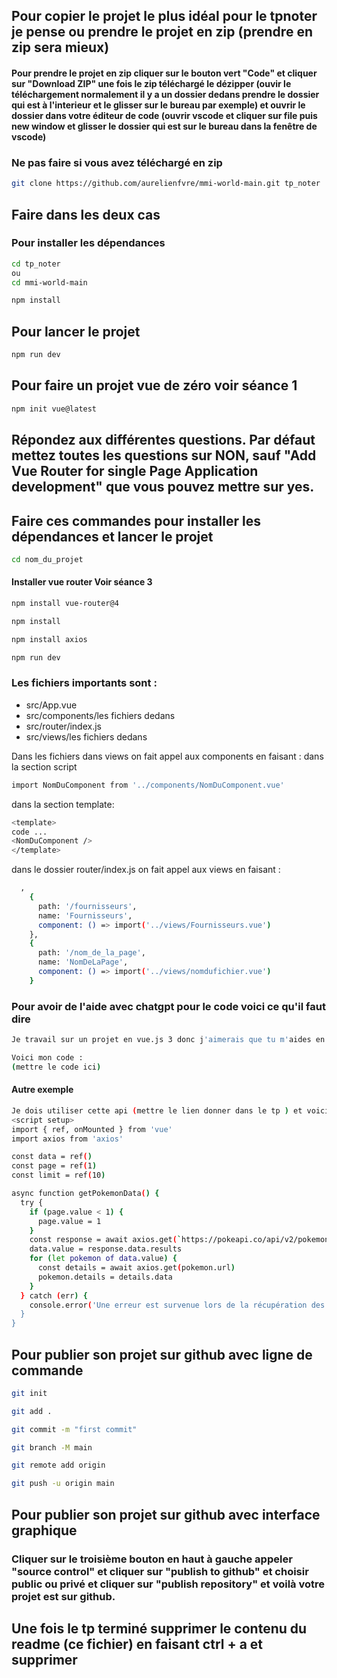 ## Pour copier le projet le plus idéal pour le tpnoter je pense ou prendre le projet en zip (prendre en zip sera mieux)

#### Pour prendre le projet en zip cliquer sur le bouton vert "Code" et cliquer sur "Download ZIP" une fois le zip téléchargé le dézipper (ouvir le téléchargement normalement il y a un dossier dedans prendre le dossier qui est à l'interieur et le glisser sur le bureau par exemple) et ouvrir le dossier dans votre éditeur de code (ouvrir vscode et cliquer sur file puis new window et glisser le dossier qui est sur le bureau dans la fenêtre de vscode)

### Ne pas faire si vous avez téléchargé en zip

```bash
git clone https://github.com/aurelienfvre/mmi-world-main.git tp_noter
```

## Faire dans les deux cas

### Pour installer les dépendances

```bash
cd tp_noter
ou
cd mmi-world-main
```

```bash
npm install
```

## Pour lancer le projet

```bash
npm run dev
```

## Pour faire un projet vue de zéro voir séance 1

```bash
npm init vue@latest
```

## Répondez aux différentes questions. Par défaut mettez toutes les questions sur NON, sauf "Add Vue Router for single Page Application development" que vous pouvez mettre sur yes.

## Faire ces commandes pour installer les dépendances et lancer le projet

```bash
cd nom_du_projet
```

#### Installer vue router Voir séance 3

```bash
npm install vue-router@4
```

```bash
npm install
```

```bash
npm install axios
```

```bash
npm run dev
```

### Les fichiers importants sont :

- src/App.vue
- src/components/les fichiers dedans
- src/router/index.js
- src/views/les fichiers dedans

Dans les fichiers dans views on fait appel aux components en faisant :
dans la section script

```bash
import NomDuComponent from '../components/NomDuComponent.vue'
```

dans la section template:

```bash
<template>
code ...
<NomDuComponent />
</template>
```

dans le dossier router/index.js on fait appel aux views en faisant :

```bash
  ,
    {
      path: '/fournisseurs',
      name: 'Fournisseurs',
      component: () => import('../views/Fournisseurs.vue')
    },
    {
      path: '/nom_de_la_page',
      name: 'NomDeLaPage',
      component: () => import('../views/nomdufichier.vue')
    }
```

### Pour avoir de l'aide avec chatgpt pour le code voici ce qu'il faut dire

```bash
Je travail sur un projet en vue.js 3 donc j'aimerais que tu m'aides en respectant les conventions et bonnes pratiques de vue.js 3

Voici mon code :
(mettre le code ici)
```

#### Autre exemple

```bash
Je dois utiliser cette api (mettre le lien donner dans le tp ) et voici mon code actuel car j'ai une autre api à la place pour l'instant :
<script setup>
import { ref, onMounted } from 'vue'
import axios from 'axios'

const data = ref()
const page = ref(1)
const limit = ref(10)

async function getPokemonData() {
  try {
    if (page.value < 1) {
      page.value = 1
    }
    const response = await axios.get(`https://pokeapi.co/api/v2/pokemon?limit=${limit.value}&offset=${(page.value - 1) * limit.value}`)
    data.value = response.data.results
    for (let pokemon of data.value) {
      const details = await axios.get(pokemon.url)
      pokemon.details = details.data
    }
  } catch (err) {
    console.error('Une erreur est survenue lors de la récupération des données de l\'API PokeAPI.', err)
  }
}
```

## Pour publier son projet sur github avec ligne de commande

```bash
git init
```

```bash
git add .
```

```bash
git commit -m "first commit"
```

```bash
git branch -M main
```

```bash
git remote add origin
```

```bash
git push -u origin main
```

## Pour publier son projet sur github avec interface graphique

### Cliquer sur le troisième bouton en haut à gauche appeler "source control" et cliquer sur "publish to github" et choisir public ou privé et cliquer sur "publish repository" et voilà votre projet est sur github.

## Une fois le tp terminé supprimer le contenu du readme (ce fichier) en faisant ctrl + a et supprimer
